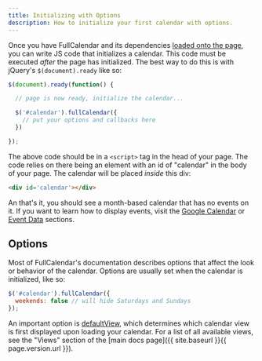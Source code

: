 ```yaml
---
title: Initializing with Options
description: How to initialize your first calendar with options.
---
```


Once you have FullCalendar and its dependencies [loaded onto the page](installation), you can write JS code that initializes a calendar. This code must be executed *after* the page has initialized. The best way to do this is with jQuery's `$(document).ready` like so:

```js
$(document).ready(function() {

  // page is now ready, initialize the calendar...

  $('#calendar').fullCalendar({
    // put your options and callbacks here
  })

});
```

The above code should be in a `<script>` tag in the head of your page. The code
relies on there being an element with an id of "calendar" in the body of your page.
The calendar will be placed *inside* this div:

```html
<div id='calendar'></div>
```

An that's it, you should see a month-based calendar that has no events on it. If you want to learn how to display events, visit the [Google Calendar](google-calendar) or [Event Data](event-data) sections.


## Options

Most of FullCalendar's documentation describes options that affect the look or behavior of the calendar. Options are usually set when the calendar is initialized, like so:

```js
$('#calendar').fullCalendar({
  weekends: false // will hide Saturdays and Sundays
});
```

An important option is [defaultView](defaultView), which determines which calendar view is first displayed upon loading your calendar. For a list of all available views, see the "Views" section of the [main docs page]({{ site.baseurl }}{{ page.version.url }}).
